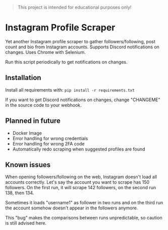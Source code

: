 > This project is intended for educational purposes only! 

# Instagram Profile Scraper
Yet another Instagram profile scraper to gather followers/following, post count and bio from Instagram accounts.
Supports Discord notifications on changes. Uses Chrome with Selenium.

Run this script periodically to get notifications on changes.

## Installation
Install all requirements with:
`pip install -r requirements.txt`

If you want to get Discord notifications on changes, change "CHANGEME" in the source code to your webhook.

## Planned in future
- Docker Image
- Error handling for wrong credentials
- Error handling for wrong 2FA code
- Automatically redo scraping when suggested profiles are found

## Known issues
When opening followers/following on the web, Instagram doesn't load all accounts correctly. Let's say the account you want to scrape has 150 followers. On the first run, it will scrape 142 followers, on the second run 138, then 134. 

Sometimes it loads "username1" as follower in two runs and on the third run the account somehow doesn't appear in the followers anymore. 

This "bug" makes the comparisons between runs unpredictable, so caution is still advised here.